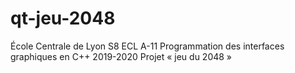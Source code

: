 # qt-jeu-2048
École Centrale de Lyon  S8 ECL A-11 Programmation des interfaces graphiques en C++ 2019-2020 Projet « jeu du 2048 »
